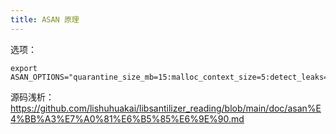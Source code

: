 ```yaml
---
title: ASAN 原理
---
```


选项：

```
export ASAN_OPTIONS="quarantine_size_mb=15:malloc_context_size=5:detect_leaks=false:alloc_dealloc_mismatch=0:max_redzone=1024:report_globals=0"
```

源码浅析：https://github.com/lishuhuakai/libsantilizer_reading/blob/main/doc/asan%E4%BB%A3%E7%A0%81%E6%B5%85%E6%9E%90.md

